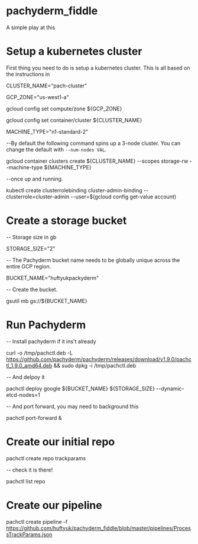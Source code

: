 # pachyderm_fiddle
A simple play at this

# Setup a kubernetes cluster 
First thing you need to do is setup a kubernetes cluster.  This is all based on the instructions in 

CLUSTER_NAME="pach-cluster"

GCP_ZONE="us-west1-a"

gcloud config set compute/zone ${GCP_ZONE}

gcloud config set container/cluster ${CLUSTER_NAME}

MACHINE_TYPE="n1-standard-2"

--By default the following command spins up a 3-node cluster. You can change the default with `--num-nodes VAL`.

gcloud container clusters create ${CLUSTER_NAME} --scopes storage-rw --machine-type ${MACHINE_TYPE}

--once up and running.

kubectl create clusterrolebinding cluster-admin-binding --clusterrole=cluster-admin --user=$(gcloud config get-value account)

# Create a storage bucket
-- Storage size in gb

STORAGE_SIZE="2"

-- The Pachyderm bucket name needs to be globally unique across the entire GCP region.

BUCKET_NAME="huftyukpackyderm"

-- Create the bucket.

gsutil mb gs://${BUCKET_NAME}

# Run Pachyderm
-- Install pachyderm if it ins't already

curl -o /tmp/pachctl.deb -L https://github.com/pachyderm/pachyderm/releases/download/v1.9.0/pachctl_1.9.0_amd64.deb && sudo dpkg -i /tmp/pachctl.deb

-- And delpoy it

pachctl deploy google ${BUCKET_NAME} ${STORAGE_SIZE} --dynamic-etcd-nodes=1

-- And port forward, you may need to background this

pachctl port-forward &

# Create our initial repo
pachctl create repo trackparams

-- check it is there!

pachctl list repo

# Create our pipeline
pachctl create pipeline -f https://github.com/huftyuk/pachyderm_fiddle/blob/master/pipelines/ProcessTrackParams.json



